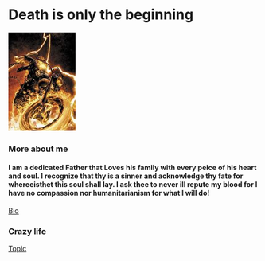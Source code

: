 # Death is only the beginning
![Bad Day](th.jpg)
### More about me
#### I am a dedicated Father that Loves his family with every peice of his heart and soul. I recognize that thy is a sinner and acknowledge thy fate for whereeisthet this soul shall lay. I ask thee to never ill repute my blood for I have no compassion nor humanitarianism for what I will do!
[Bio](GonzoBFMC.github.io/bio.html)
### Crazy life
[Topic](GonzoBFMC.github.io/topic.html)
